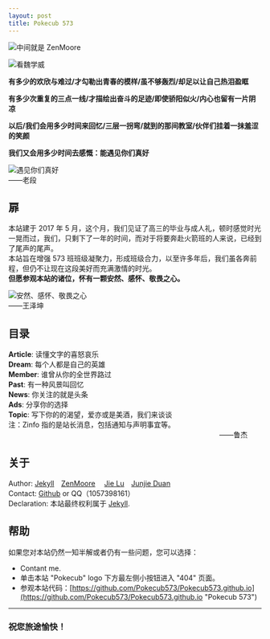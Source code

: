 ```yaml
---
layout: post
title: Pokecub 573
---
```


![](http://a3.qpic.cn/psb?/V11IYYto13cdje/cfVi2dQSkA0s2O54MHiHNungVvl5emzUB0BPpFHylVY!/b/dG0BAAAAAAAA&bo=VQOAAgAAAAARAOM!&rf=viewer_4 "中间就是 ZenMoore")<br>

![](http://a3.qpic.cn/psb?/V11IYYto13cdje/gKhKz9l4BQtHXp26ZtWo*1oYiPADz8.ba5XmdPQSFFQ!/b/dG0BAAAAAAAA&bo=wAMcAgAAAAARB.0!&rf=viewer_4 "看魏学威")

**有多少的欢欣与难过/才勾勒出青春的模样/虽不够轰烈/却足以让自己热泪盈眶** 

**有多少次重复的三点一线/才描绘出奋斗的足迹/即使骄阳似火/内心也留有一片阴凉** 
      
**以后/我们会用多少时间来回忆/三层一拐弯/就到的那间教室/伙伴们挂着一抹羞涩的笑颜**    

**我们又会用多少时间去感慨：能遇见你们真好**

![](http://a3.qpic.cn/psb?/V11IYYto13cdje/z5BGbBgsRZYQx.GSROUKR*k5FoQm4o3BryIOj9z3qd0!/b/dLMAAAAAAAAA&bo=9AEZAQAAAAACHNU!&rf=viewer_4 "遇见你们真好")
　　　　　　　　　　　　　　　　　　　　　　　　　　　　　　　——老段


## 扉 

本站建于 2017 年 5 月，这个月，我们见证了高三的毕业与成人礼，顿时感觉时光一晃而过，我们，只剩下了一年的时间，而对于将要奔赴火箭班的人来说，已经到了尾声的尾声。<br>
本站旨在增强 573 班班级凝聚力，形成班级合力，以至许多年后，我们虽各奔前程，但仍不让现在这段美好而充满激情的时光。<br>
**但愿参观本站的诸位，怀有一颗安然、感怀、敬畏之心。**

![](http://a1.qpic.cn/psb?/V11IYYto13cdje/guIicr27rmF8OcmCcLvINEUnBg2Tjsn6.y6Palwsboo!/b/dGsBAAAAAAAA&bo=kAHIAAAAAAACUSw!&rf=viewer_4 "安然、感怀、敬畏之心")
　　　　　　　　　　　　　　　　　　　　　　　　　　　　　　——王泽坤

## 目录

**Article**:   读懂文字的喜怒哀乐<br>
**Dream**:   每个人都是自己的英雄<br>
**Member**:  谁曾从你的全世界路过<br>
**Past**:   有一种风景叫回忆<br>
**News**:   你关注的就是头条<br>
**Ads**:  分享你的选择<br>
**Topic**:  写下你的的渴望，爱亦或是美酒，我们来谈谈<br>
注：Zinfo 指的是站长消息，包括通知与声明事宜等。
　　　　　　　　　　　　　　　　　　　　　　　　　　　　　　——鲁杰

## 关于

Author: [Jekyll](http://jekyll.com.cn/ "简单的博客、静态网站工具")　[ZenMoore](https://github.com/ZenMoore "Zenobio Wang")
 　[Jie Lu](https://user.qzone.qq.com/1215725271?ptlang=2052 "鲁杰")　[Junjie Duan](https://user.qzone.qq.com/2857869163?ptlang=2052 "段俊杰") <br>
Contact: [Github](https://github.com/ZenMoore "Zenobio Wang") or QQ（1057398161）<br>
Declaration: 本站最终权利属于 [Jekyll](http://jekyll.com.cn/ "简单的博客、静态网站工具").

## 帮助
如果您对本站仍然一知半解或者仍有一些问题，您可以选择：<br>

* Contant me.
* 单击本站 "Pokecub" logo 下方最左侧小按钮进入 "404" 页面。
* 参观本站代码：[https://github.com/Pokecub573/Pokecub573.github.io](https://github.com/Pokecub573/Pokecub573.github.io "Pokecub 573")
 
-----------------

### 祝您旅途愉快！
